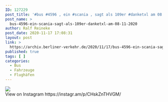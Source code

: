 ```yaml
---
ID: 127229
post_title: '#bus #4596 , ein #scania , sagt als 109er #danketxl am 08.11.2020'
post_name: >
  bus-4596-ein-scania-sagt-als-109er-danketxl-am-08-11-2020
author: Ralf Reineke
post_date: 2020-11-17 17:08:31
layout: post
link: >
  https://archiv.berliner-verkehr.de/2020/11/17/bus-4596-ein-scania-sagt-als-109er-danketxl-am-08-11-2020/
published: true
tags: [ ]
categories:
  - Bus
  - Fahrzeuge
  - Flughäfen
---
```

<div><img src='https://scontent-iad3-1.cdninstagram.com/v/t51.29350-15/125504956_2694006237580219_3293802787136222488_n.jpg?_nc_cat=102&ccb=2&_nc_sid=8ae9d6&_nc_ohc=FD7jk0KzyWsAX-CNZmG&_nc_ht=scontent-iad3-1.cdninstagram.com&oh=569e81ce216c167d5d62d38809301669&oe=5FD80AFC' style='max-width:600px;' /><br/><div>View on Instagram https://instagr.am/p/CHskZnTHVGM/</div></div>